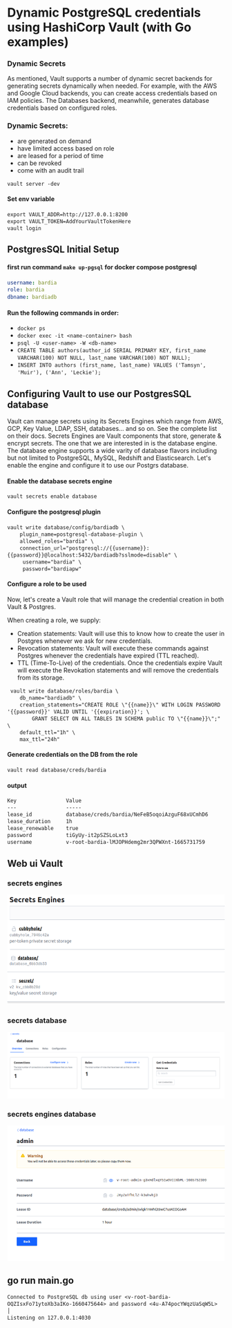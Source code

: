 # Dynamic PostgreSQL credentials using HashiCorp Vault (with Go examples)

### Dynamic Secrets
As mentioned, Vault supports a number of dynamic secret backends for generating secrets dynamically when needed. For example, with the AWS and Google Cloud backends, you can create access credentials based on IAM policies. The Databases backend, meanwhile, generates database credentials based on configured roles.

### Dynamic Secrets:
* are generated on demand
* have limited access based on role
* are leased for a period of time
* can be revoked
* come with an audit trail
```shell
vault server -dev
```

#### Set env variable
```shell
export VAULT_ADDR=http://127.0.0.1:8200
export VAULT_TOKEN=AddYourVaultTokenHere
vault login
```

## PostgresSQL Initial Setup
#### first run command ```make up-pgsql``` for docker compose postgresql
```yaml
username: bardia
role: bardia
dbname: bardiadb
```
#### Run the following commands in order:
* ```docker ps```
* ```docker exec -it <name-container> bash```
* ```psql -U <user-name> -W <db-name>```
* ```CREATE TABLE authors(author_id SERIAL PRIMARY KEY, first_name VARCHAR(100) NOT NULL, last_name VARCHAR(100) NOT NULL);```
* ```INSERT INTO authors (first_name, last_name) VALUES ('Tamsyn', 'Muir'), ('Ann', 'Leckie');```

## Configuring Vault to use our PostgresSQL database
Vault can manage secrets using its Secrets Engines which range from AWS, GCP, Key Value, LDAP, SSH, databases... and so on. See the complete list on their docs.
Secrets Engines are Vault components that store, generate & encrypt secrets. The one that we are interested in is the database engine.
The database engine supports a wide varity of database flavors including but not limited to PostgreSQL, MySQL, Redshift and Elasticsearch.
Let's enable the engine and configure it to use our Postgrs database.

#### Enable the database secrets engine
```shell
vault secrets enable database
```
#### Configure the postgresql plugin
```shell
vault write database/config/bardiadb \
    plugin_name=postgresql-database-plugin \
    allowed_roles="bardia" \
    connection_url="postgresql://{{username}}:{{password}}@localhost:5432/bardiadb?sslmode=disable" \
     username="bardia" \
     password="bardiapw"
```
#### Configure a role to be used
Now, let's create a Vault role that will manage the credential creation in both Vault & Postgres.

When creating a role, we supply:

* Creation statements: Vault will use this to know how to create the user in Postgres whenever we ask for new credentials.
* Revocation statements: Vault will execute these commands against Postgres whenever the credentials have expired (TTL reached).
* TTL (Time-To-Live) of the credentials. Once the credentials expire Vault will execute the Revokation statements and will remove the credentials from its storage.
```shell
 vault write database/roles/bardia \
    db_name="bardiadb" \
    creation_statements="CREATE ROLE \"{{name}}\" WITH LOGIN PASSWORD '{{password}}' VALID UNTIL '{{expiration}}'; \
        GRANT SELECT ON ALL TABLES IN SCHEMA public TO \"{{name}}\";" \
    default_ttl="1h" \
    max_ttl="24h"
```
#### Generate credentials on the DB from the role
```shell
vault read database/creds/bardia
```
#### output
```shell
Key                Value
---                -----
lease_id           database/creds/bardia/NeFeB5oqoiAzguF68xUCmhD6
lease_duration     1h
lease_renewable    true
password           tiGyUy-it2pSZSLoLxt3
username           v-root-bardia-lMJOPHdemg2mr3QPWXnt-1665731759
```
## Web ui Vault
### secrets engines
<img src="screenshot/1.png">

### secrets database
<img src="screenshot/2.png">

### secrets engines database
<img src="screenshot/3.png">

## go run main.go
```
Connected to PostgreSQL db using user <v-root-bardia-OQZIsxFo71ytoXb3aIKo-1660475644> and password <4u-A74pocYWqzUaSqW5L>                                                                     │
Listening on 127.0.0.1:4030
```